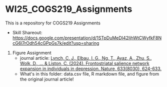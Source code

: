 # WI25_COGS219_Assignments

This is a repository for COGS219 Assignments

- Skill Shareout: https://docs.google.com/presentation/d/1STpDuMeDI42IjhWtCWyfkF8NcG6l7rOdh54cGPpGs7k/edit?usp=sharing 

1. Figure Assignment
   - journal article: [Lynch, C. J., Elbau, I. G., Ng, T., Ayaz, A., Zhu, S., Wolk, D., ... & Liston, C. (2024). Frontostriatal salience network expansion in individuals in depression. Nature, 633(8030), 624-633.](https://www.nature.com/articles/s41586-024-07805-2)
   - What's in this folder: data.csv file, R markdown file, and figure from the original journal article! 

  
